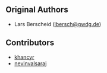 ## Original Authors

- Lars Berscheid (lbersch@gwdg.de)


## Contributors

- [khancyr](https://github.com/khancyr)
- [nevinvalsaraj](https://github.com/nevinvalsaraj)
